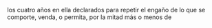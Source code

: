 los cuatro años en ella declarados para repetir el engaño de lo que se comporte, venda, o permita, por la mitad más o menos de